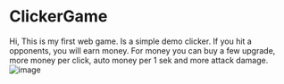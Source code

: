 # ClickerGame
 Hi,
 This is my first web game.
 Is a simple demo clicker. If you hit a opponents, you will earn money. 
 For money you can buy a few upgrade, more money per click, auto money per 1 sek and more attack damage.
![image](https://github.com/user-attachments/assets/d69cc721-470d-4e01-935e-b460c6997da5)
